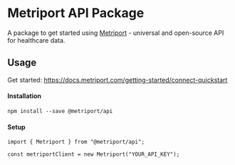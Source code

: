 # Metriport API Package

A package to get started using [Metriport](https://metriport.com/) - universal and open-source API for healthcare data.

## Usage

Get started: https://docs.metriport.com/getting-started/connect-quickstart

#### Installation

```
npm install --save @metriport/api
```

#### Setup

```
import { Metriport } from "@metriport/api";

const metriportClient = new Metriport("YOUR_API_KEY");
```